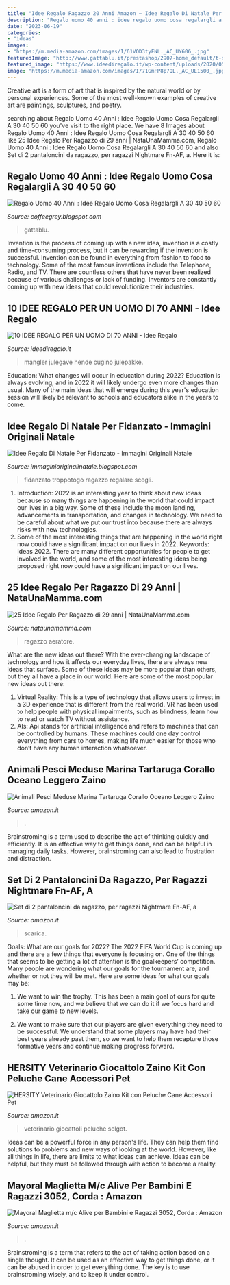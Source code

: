 ```yaml
---
title: "Idee Regalo Ragazzo 20 Anni Amazon ~ Idee Regalo Di Natale Per Fidanzato"
description: "Regalo uomo 40 anni : idee regalo uomo cosa regalargli a 30 40 50 60"
date: "2023-06-19"
categories:
- "ideas"
images:
- "https://m.media-amazon.com/images/I/61VOD3tyFNL._AC_UY606_.jpg"
featuredImage: "http://www.gattablu.it/prestashop/2907-home_default/t-shirt-uomo-la-vita-comincia-a-40-anni-idea-regalo-per-il-compleanno-bianca.jpg"
featured_image: "https://www.ideediregalo.it/wp-content/uploads/2020/05/regalo-cugino-440x264.jpg"
image: "https://m.media-amazon.com/images/I/71GmFP8p7QL._AC_UL1500_.jpg"
---
```



Creative art is a form of art that is inspired by the natural world or by personal experiences. Some of the most well-known examples of creative art are paintings, sculptures, and poetry.

	

		
searching about Regalo Uomo 40 Anni : Idee Regalo Uomo Cosa Regalargli A 30 40 50 60 you've visit to the right place. We have 8 Images about Regalo Uomo 40 Anni : Idee Regalo Uomo Cosa Regalargli A 30 40 50 60 like 25 Idee Regalo Per Ragazzo di 29 anni | NataUnaMamma.com, Regalo Uomo 40 Anni : Idee Regalo Uomo Cosa Regalargli A 30 40 50 60 and also Set di 2 pantaloncini da ragazzo, per ragazzi Nightmare Fn-AF, a. Here it is:
		
    
## Regalo Uomo 40 Anni : Idee Regalo Uomo Cosa Regalargli A 30 40 50 60

<img loading=lazy src="http://www.gattablu.it/prestashop/2907-home_default/t-shirt-uomo-la-vita-comincia-a-40-anni-idea-regalo-per-il-compleanno-bianca.jpg" onerror="this.onerror=null;this.src='https://tse4.mm.bing.net/th?id=OIP.PGu8gfv3bOejdEpSRhUy5AAAAA&amp;pid=15.1';" alt="Regalo Uomo 40 Anni : Idee Regalo Uomo Cosa Regalargli A 30 40 50 60">

_Source: coffeegrey.blogspot.com_

>gattablu. 

	

Invention is the process of coming up with a new idea, invention is a costly and time-consuming process, but it can be rewarding if the invention is successful. Invention can be found in everything from fashion to food to technology. Some of the most famous inventions include the Telephone, Radio, and TV. There are countless others that have never been realized because of various challenges or lack of funding. Inventors are constantly coming up with new ideas that could revolutionize their industries.

    
## 10 IDEE REGALO PER UN UOMO DI 70 ANNI - Idee Regalo

<img loading=lazy src="https://www.ideediregalo.it/wp-content/uploads/2020/05/regalo-cugino-440x264.jpg" onerror="this.onerror=null;this.src='https://tse3.mm.bing.net/th?id=OIP.9de8SV1pWFlWBNudf-MU1gAAAA&amp;pid=15.1';" alt="10 IDEE REGALO PER UN UOMO DI 70 ANNI - Idee Regalo">

_Source: ideediregalo.it_

>mangler julegave hende cugino julepakke. 

	

Education: What changes will occur in education during 2022?
Education is always evolving, and in 2022 it will likely undergo even more changes than usual. Many of the main ideas that will emerge during this year's education session will likely be relevant to schools and educators alike in the years to come.

    
## Idee Regalo Di Natale Per Fidanzato - Immagini Originali Natale

<img loading=lazy src="https://www.troppotogo.it/blog/wp-content/uploads/2019/11/Pinterest-regali-di-natale-per-il-fidanzato-ragazzo-cosa-regalare-idee-regalo-per-lui.jpg" onerror="this.onerror=null;this.src='https://tse1.mm.bing.net/th?id=OIP.aAhhuE1pIEgApynCmb0FDwHaL2&amp;pid=15.1';" alt="Idee Regalo Di Natale Per Fidanzato - Immagini Originali Natale">

_Source: immaginioriginalinatale.blogspot.com_

>fidanzato troppotogo ragazzo regalare scegli. 

	

1) Introduction: 2022 is an interesting year to think about new ideas because so many things are happening in the world that could impact our lives in a big way. Some of these include the moon landing, advancements in transportation, and changes in technology. We need to be careful about what we put our trust into because there are always risks with new technologies.
2) Some of the most interesting things that are happening in the world right now could have a significant impact on our lives in 2022. Keywords: Ideas 2022. There are many different opportunities for people to get involved in the world, and some of the most interesting ideas being proposed right now could have a significant impact on our lives.

    
## 25 Idee Regalo Per Ragazzo Di 29 Anni | NataUnaMamma.com

<img loading=lazy src="https://nataunamamma.com/wp-content/uploads/2021/08/cadeau-homme-25-ans20.jpg" onerror="this.onerror=null;this.src='https://tse4.mm.bing.net/th?id=OIP.O0tb0iMnTS9fcuCMeCL2CQAAAA&amp;pid=15.1';" alt="25 Idee Regalo Per Ragazzo di 29 anni | NataUnaMamma.com">

_Source: nataunamamma.com_

>ragazzo aeratore. 

	

What are the new ideas out there?
With the ever-changing landscape of technology and how it affects our everyday lives, there are always new ideas that surface. Some of these ideas may be more popular than others, but they all have a place in our world. Here are some of the most popular new ideas out there: 
1. Virtual Reality: This is a type of technology that allows users to invest in a 3D experience that is different from the real world. VR has been used to help people with physical impairments, such as blindness, learn how to read or watch TV without assistance. 
2. AIs: Api stands for artificial intelligence and refers to machines that can be controlled by humans. These machines could one day control everything from cars to homes, making life much easier for those who don’t have any human interaction whatsoever. 

    
## Animali Pesci Meduse Marina Tartaruga Corallo Oceano Leggero Zaino

<img loading=lazy src="https://m.media-amazon.com/images/I/71GmFP8p7QL._AC_UL1500_.jpg" onerror="this.onerror=null;this.src='https://tse4.mm.bing.net/th?id=OIP.P6QVQzwCeqQZgBJOjAQGrQHaJD&amp;pid=15.1';" alt="Animali Pesci Meduse Marina Tartaruga Corallo Oceano Leggero Zaino">

_Source: amazon.it_

>. 

	

Brainstroming is a term used to describe the act of thinking quickly and efficiently. It is an effective way to get things done, and can be helpful in managing daily tasks. However, brainstroming can also lead to frustration and distraction.

    
## Set Di 2 Pantaloncini Da Ragazzo, Per Ragazzi Nightmare Fn-AF, A

<img loading=lazy src="https://images-na.ssl-images-amazon.com/images/I/711dPVaP-EL._AC_UL1500_.jpg" onerror="this.onerror=null;this.src='https://tse4.mm.bing.net/th?id=OIP.kATHC1_PA0WY-OciETsDtQHaH8&amp;pid=15.1';" alt="Set di 2 pantaloncini da ragazzo, per ragazzi Nightmare Fn-AF, a">

_Source: amazon.it_

>scarica. 

	

Goals: What are our goals for 2022?
The 2022 FIFA World Cup is coming up and there are a few things that everyone is focusing on. One of the things that seems to be getting a lot of attention is the goalkeepers’ competition. Many people are wondering what our goals for the tournament are, and whether or not they will be met. Here are some ideas for what our goals may be: 
1) We want to win the trophy. This has been a main goal of ours for quite some time now, and we believe that we can do it if we focus hard and take our game to new levels. 

2) We want to make sure that our players are given everything they need to be successful. We understand that some players may have had their best years already past them, so we want to help them recapture those formative years and continue making progress forward.

    
## HERSITY Veterinario Giocattolo Zaino Kit Con Peluche Cane Accessori Pet

<img loading=lazy src="https://images-na.ssl-images-amazon.com/images/I/71fz81n4NlL._AC_SX569_.jpg" onerror="this.onerror=null;this.src='https://tse1.mm.bing.net/th?id=OIP.Ytr_lyVUmkFlBNRC2yeG6QHaHc&amp;pid=15.1';" alt="HERSITY Veterinario Giocattolo Zaino Kit con Peluche Cane Accessori Pet">

_Source: amazon.it_

>veterinario giocattoli peluche selgot. 

	

Ideas can be a powerful force in any person's life. They can help them find solutions to problems and new ways of looking at the world. However, like all things in life, there are limits to what ideas can achieve. Ideas can be helpful, but they must be followed through with action to become a reality.

    
## Mayoral Maglietta M/c Alive Per Bambini E Ragazzi 3052, Corda : Amazon

<img loading=lazy src="https://m.media-amazon.com/images/I/61VOD3tyFNL._AC_UY606_.jpg" onerror="this.onerror=null;this.src='https://tse1.mm.bing.net/th?id=OIP.U8qG2Q1mcPuhBQDUUU6GIgHaHP&amp;pid=15.1';" alt="Mayoral Maglietta m/c Alive per Bambini e Ragazzi 3052, Corda : Amazon">

_Source: amazon.it_

>. 

	

Brainstroming is a term that refers to the act of taking action based on a single thought. It can be used as an effective way to get things done, or it can be abused in order to get everything done. The key is to use brainstroming wisely, and to keep it under control.


